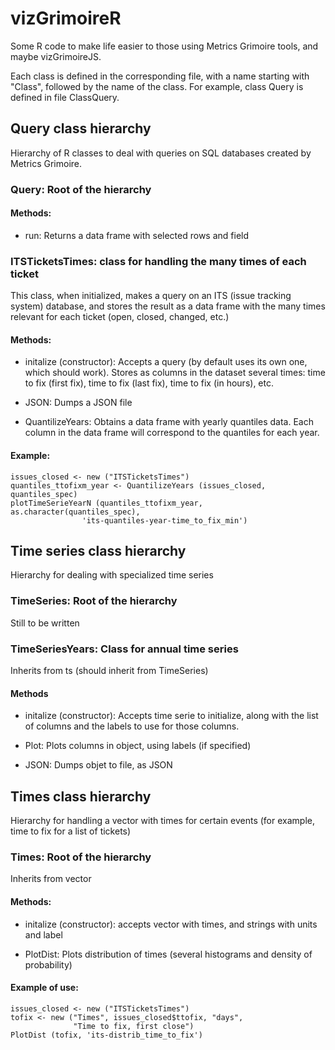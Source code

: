 vizGrimoireR
============

Some R code to make life easier to those using Metrics Grimoire tools, and maybe vizGrimoireJS.

Each class is defined in the corresponding file, with a name starting with "Class", followed by the name of the class. For example, class Query is defined in file ClassQuery.

Query class hierarchy
---------------------

Hierarchy of R classes to deal with queries on SQL databases created by Metrics Grimoire.

### Query: Root of the hierarchy

#### Methods:

* run: Returns a data frame with selected rows and field


### ITSTicketsTimes: class for handling the many times of each ticket

This class, when initialized, makes a query on an ITS (issue tracking system) database, and stores the result as a data frame with the many times relevant for each ticket (open, closed, changed, etc.)

#### Methods:

* initalize (constructor): Accepts a query (by default uses its own one, which should work). Stores as columns in the dataset several times: time to fix (first fix), time to fix (last fix), time to fix (in hours), etc.

* JSON: Dumps a JSON file

* QuantilizeYears: Obtains a data frame with yearly quantiles data. Each column in the data frame will correspond to the quantiles for each year.


#### Example:

    issues_closed <- new ("ITSTicketsTimes")
    quantiles_ttofixm_year <- QuantilizeYears (issues_closed, quantiles_spec)
    plotTimeSerieYearN (quantiles_ttofixm_year, as.character(quantiles_spec),
                    'its-quantiles-year-time_to_fix_min')


Time series class hierarchy
---------------------------

Hierarchy for dealing with specialized time series

### TimeSeries: Root of the hierarchy

Still to be written

### TimeSeriesYears: Class for annual time series

Inherits from ts (should inherit from TimeSeries)

#### Methods

* initalize (constructor): Accepts time serie to initialize, along with the list of columns and the labels to use for those columns.

* Plot: Plots columns in object, using labels (if specified)

* JSON: Dumps objet to file, as JSON

Times class hierarchy
---------------------

Hierarchy for handling a vector with times for certain events (for example, time to fix for a list of tickets)

### Times: Root of the hierarchy

Inherits from vector

#### Methods:

* initalize (constructor): accepts vector with times, and strings with units and label

* PlotDist: Plots distribution of times (several histograms and density of probability)

#### Example of use:

    issues_closed <- new ("ITSTicketsTimes")
    tofix <- new ("Times", issues_closed$ttofix, "days",
                  "Time to fix, first close")
    PlotDist (tofix, 'its-distrib_time_to_fix')

